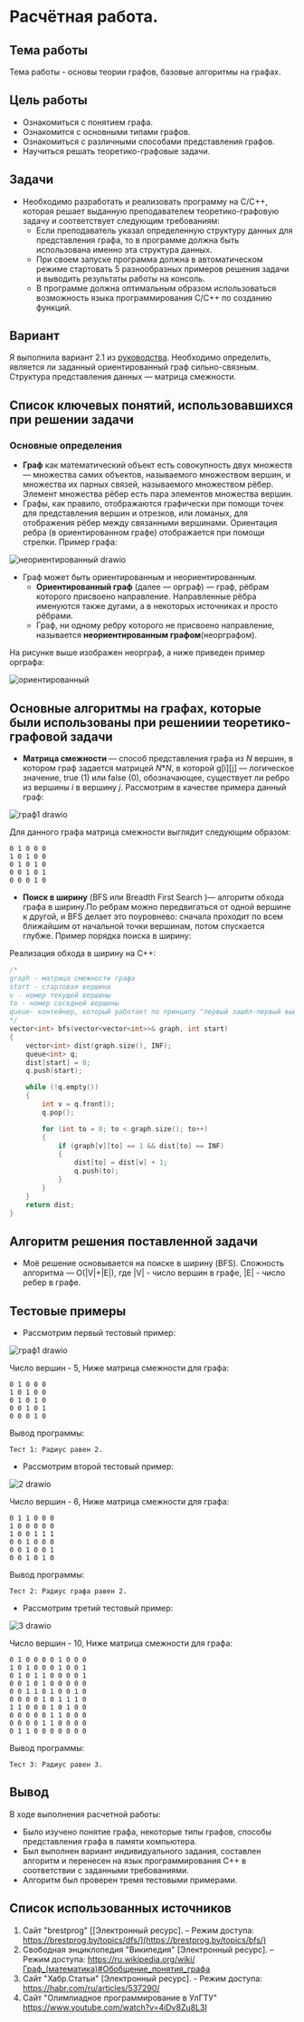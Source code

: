 # Расчётная работа.
## Тема работы
Тема работы - основы теории графов, базовые алгоритмы на графах.
## Цель работы
- Ознакомиться с понятием графа.
- Ознакомится с основными типами графов.
- Ознакомиться с различными способами представления графов.
- Научиться решать теоретико-графовые задачи.
## Задачи
- Необходимо разработать и реализовать программу на С/С++, которая решает выданную преподавателем теоретико-графовую задачу и соответствует следующим требованиям:
    - Если преподаватель указал определенную структуру данных для представления графа, то в программе должна быть использована именно эта структура данных.
    - При своем запуске программа должна в автоматическом режиме стартовать 5 разнообразных примеров решения задачи и выводить результаты работы на консоль.
    - В программе должна оптимальным образом использоваться возможность языка программирования С/С++ по созданию функций.
## Вариант
Я выполнила вариант 2.1 из [руководства](https://drive.google.com/file/d/1-rSQZex8jW-2DlY2kko18gU1oUAtEGHl/view?usp=drive_link). Необходимо определить, является ли заданный ориентированный граф сильно-связным. Структура представления данных — матрица смежности.
## Список ключевых понятий, использовавшихся при решении задачи
### Основные определения
- **Граф** как математический объект есть совокупность двух множеств — множества самих объектов, называемого множеством вершин, и множества их парных связей, называемого множеством рёбер. Элемент множества рёбер есть пара элементов множества вершин.
- Графы, как правило, отображаются графически при помощи точек для представления вершин и отрезков, или ломаных, для отображения рёбер между связанными вершинами. Ориентация ребра (в ориентированном графе) отображается при помощи стрелки.
  Пример графа:
   
![неориентированный drawio](https://github.com/user-attachments/assets/93c418ed-db42-4cc9-a2d1-fa0de2a4f100)

- Граф может быть ориентированным и неориентированным.
    - **Ориентированный граф** (далее — орграф) — граф, рёбрам которого присвоено направление. Направленные рёбра именуются также дугами, а в некоторых источниках и просто рёбрами.
    - Граф, ни одному ребру которого не присвоено направление, называется **неориентированным графом**(неорграфом).

На рисунке выше изображен неорграф, а ниже приведен пример орграфа:

![ориентированный](https://github.com/user-attachments/assets/72f7d441-99d2-45b0-9180-7a61816240a9)

## Основные алгоритмы на графах, которые были использованы при решениии теоретико-графовой задачи

- **Матрица смежности** — способ представления графа из *N* вершин, в котором граф задается матрицей *N***N*, в которой g\[i\]\[j\] — логическое значение, true (1) или false (0), обозначающее, существует ли ребро из вершины *i* в вершину *j*. Рассмотрим в качестве примера данный граф:

![граф1 drawio](https://github.com/user-attachments/assets/372ca43f-b7db-413e-84f8-79aeee937d74)


Для данного графа матрица смежности выглядит следующим образом:

```
0 1 0 0 0
1 0 1 0 0 
0 1 0 1 0
0 0 1 0 1
0 0 0 1 0
```

- **Поиск в ширину** (BFS или Breadth First Search )— алгоритм обхода графа в ширину.По ребрам можно передвигаться от одной вершине к другой, и BFS делает это поуровнево: сначала проходит по всем ближайшим от начальной точки вершинам, потом спускается глубже.
Пример порядка поиска в ширину:


Реализация обхода в ширину на  C++:

``` C++
/*
graph - матрица смежности графа
start - стартовая вершина
v - номер текущей вершины
to - номер соседней вершины
queue- контейнер, который работает по принципу "первый зашёл-первый выйдет"
*/
vector<int> bfs(vector<vector<int>>& graph, int start)
{
    vector<int> dist(graph.size(), INF);
    queue<int> q;
    dist[start] = 0;
    q.push(start);

    while (!q.empty())
    {
        int v = q.front();
        q.pop();

        for (int to = 0; to < graph.size(); to++)
        {
            if (graph[v][to] == 1 && dist[to] == INF)
            {
                dist[to] = dist[v] + 1;
                q.push(to);
            }
        }
    }
    return dist;
}
```

## Алгоритм решения поставленной задачи

- Моё решение основывается на поиске в ширину (BFS). Сложность алгоритма —  O(|V|+|E|), где |V| - число вершин в графе, |E| - число ребер в графе.
  
## Тестовые примеры

- Рассмотрим первый тестовый пример:


![граф1 drawio](https://github.com/user-attachments/assets/52563417-e440-4a49-858c-0490723b9293)

Число вершин - 5, Ниже матрица смежности для графа:

```
0 1 0 0 0
1 0 1 0 0 
0 1 0 1 0
0 0 1 0 1
0 0 0 1 0

```

Вывод программы:

```
Тест 1: Радиус равен 2.
```

- Рассмотрим второй тестовый пример:

![2 drawio](https://github.com/user-attachments/assets/cfd0934a-eca6-40f2-a841-e0e97da9f19b)

Число вершин - 6, Ниже матрица смежности для графа:

```
0 1 1 0 0 0 
1 0 0 0 0 0
1 0 0 1 1 1
0 0 1 0 0 0
0 0 1 0 0 1
0 0 1 0 1 0
```

Вывод программы:

```
Тест 2: Радиус графа равен 2.
```

- Рассмотрим третий тестовый пример:

![3 drawio](https://github.com/user-attachments/assets/1f0679cb-1226-48c8-9f2d-0b99c2990c9c)

Число вершин - 10, Ниже матрица смежности для графа:

```
0 1 0 0 0 0 1 0 0 0
1 0 1 0 0 0 1 0 0 1
0 1 0 1 1 0 0 0 0 1
0 0 1 0 1 0 0 0 0 0 
0 0 1 1 0 1 0 0 1 0 
0 0 0 0 1 0 1 1 1 0
1 1 0 0 0 1 0 1 0 0 
0 0 0 0 0 1 1 0 0 0 
0 0 0 0 1 1 0 0 0 0 
0 1 1 0 0 0 0 0 0 0
```

Вывод программы:

```
Тест 3: Радиус равен 3.
```
## Вывод

В ходе выполнения расчетной работы:

- Было изучено понятие графа, некоторые типы графов, способы представления графа в памяти компьютера.
- Был выполнен вариант индивидуального задания, составлен алгоритм и перенесен на язык программирования C++ в соответствии с заданными требованиями.
- Алгоритм был проверен тремя тестовыми примерами.

## Список использованных источников

1. Сайт "brestprog" [\[Электронный ресурс\]. – Режим доступа: https://brestprog.by/topics/dfs/](https://brestprog.by/topics/bfs/)
2. Свободная энциклопедия "Википедия" \[Электронный ресурс\]. – Режим доступа: https://ru.wikipedia.org/wiki/Граф_(математика)#Обобщение_понятия_графа
3. Сайт "Хабр.Статьи" \[Электронный ресурс\]. - Режим доступа: https://habr.com/ru/articles/537290/
4. Сайт "Олимпиадное программирование в УлГТУ" https://www.youtube.com/watch?v=4iDv8Zu8L3I
